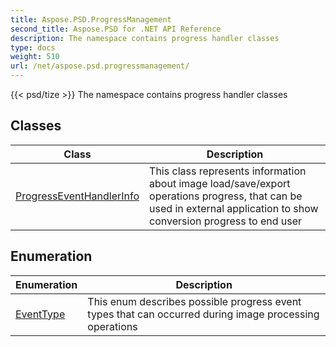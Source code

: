 ```yaml
---
title: Aspose.PSD.ProgressManagement
second_title: Aspose.PSD for .NET API Reference
description: The namespace contains progress handler classes
type: docs
weight: 510
url: /net/aspose.psd.progressmanagement/
---
```

{{< psd/tize >}}
The namespace contains progress handler classes

## Classes

| Class | Description |
| --- | --- |
| [ProgressEventHandlerInfo](./progresseventhandlerinfo/) | This class represents information about image load/save/export operations progress, that can be used in external application to show conversion progress to end user |
## Enumeration

| Enumeration | Description |
| --- | --- |
| [EventType](./eventtype/) | This enum describes possible progress event types that can occurred during image processing operations |



